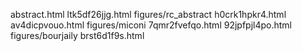 abstract.html
ltk5df26jjg.html
figures/rc_abstract
h0crk1hpkr4.html
av4dicpvouo.html
figures/miconi
7qmr2fvefqo.html
92jpfpjl4po.html
figures/bourjaily
brst6d1f9s.html